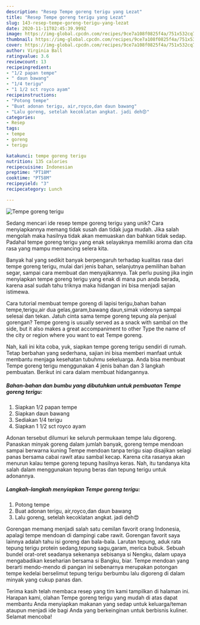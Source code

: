 ```yaml
---
description: "Resep Tempe goreng terigu yang Lezat"
title: "Resep Tempe goreng terigu yang Lezat"
slug: 143-resep-tempe-goreng-terigu-yang-lezat
date: 2020-11-11T02:45:39.999Z
image: https://img-global.cpcdn.com/recipes/9ce7a108f0825f4a/751x532cq70/tempe-goreng-terigu-foto-resep-utama.jpg
thumbnail: https://img-global.cpcdn.com/recipes/9ce7a108f0825f4a/751x532cq70/tempe-goreng-terigu-foto-resep-utama.jpg
cover: https://img-global.cpcdn.com/recipes/9ce7a108f0825f4a/751x532cq70/tempe-goreng-terigu-foto-resep-utama.jpg
author: Virginia Ball
ratingvalue: 3.6
reviewcount: 13
recipeingredient:
- "1/2 papan tempe"
- " daun bawang"
- "1/4 terigu"
- "1 1/2 sct royco ayam"
recipeinstructions:
- "Potong tempe"
- "Buat adonan terigu, air,royco,dan daun bawang"
- "Lalu goreng, setelah kecoklatan angkat. jadi deh😍"
categories:
- Resep
tags:
- tempe
- goreng
- terigu

katakunci: tempe goreng terigu 
nutrition: 135 calories
recipecuisine: Indonesian
preptime: "PT18M"
cooktime: "PT58M"
recipeyield: "3"
recipecategory: Lunch

---
```



![Tempe goreng terigu](https://img-global.cpcdn.com/recipes/9ce7a108f0825f4a/751x532cq70/tempe-goreng-terigu-foto-resep-utama.jpg)

Sedang mencari ide resep tempe goreng terigu yang unik? Cara menyiapkannya memang tidak susah dan tidak juga mudah. Jika salah mengolah maka hasilnya tidak akan memuaskan dan bahkan tidak sedap. Padahal tempe goreng terigu yang enak selayaknya memiliki aroma dan cita rasa yang mampu memancing selera kita.

Banyak hal yang sedikit banyak berpengaruh terhadap kualitas rasa dari tempe goreng terigu, mulai dari jenis bahan, selanjutnya pemilihan bahan segar, sampai cara membuat dan menyajikannya. Tak perlu pusing jika ingin menyiapkan tempe goreng terigu yang enak di mana pun anda berada, karena asal sudah tahu triknya maka hidangan ini bisa menjadi sajian istimewa.

Cara tutorial membuat tempe goreng di lapisi terigu,bahan bahan tempe,terigu,air dua gelas,garam,bawang daun,simak videonya sampai selesai dan tekan. Jatuh cinta sama tempe goreng tepung ala penjual gorengan? Tempe goreng is usually served as a snack with sambal on the side, but it also makes a great accompaniment to other Type the name of the city or region where you want to eat Tempe goreng.


Nah, kali ini kita coba, yuk, siapkan tempe goreng terigu sendiri di rumah. Tetap berbahan yang sederhana, sajian ini bisa memberi manfaat untuk membantu menjaga kesehatan tubuhmu sekeluarga. Anda bisa membuat Tempe goreng terigu menggunakan 4 jenis bahan dan 3 langkah pembuatan. Berikut ini cara dalam membuat hidangannya.

<!--inarticleads1-->

##### Bahan-bahan dan bumbu yang dibutuhkan untuk pembuatan Tempe goreng terigu:

1. Siapkan 1/2 papan tempe
1. Siapkan  daun bawang
1. Sediakan 1/4 terigu
1. Siapkan 1 1/2 sct royco ayam


Adonan tersebut dilumuri ke seluruh permukaan tempe lalu digoreng. Panaskan minyak goreng dalam jumlah banyak, goreng tempe mendoan sampai berwarna kuning Tempe mendoan tanpa terigu siap disajikan selagi panas bersama cabai rawit atau sambal kecap. Karena cita rasanya akan menurun kalau tempe goreng tepung hasilnya keras. Nah, itu tandanya kita salah dalam menggunakan tepung beras dan tepung terigu untuk adonannya. 

<!--inarticleads2-->

##### Langkah-langkah menyiapkan Tempe goreng terigu:

1. Potong tempe
1. Buat adonan terigu, air,royco,dan daun bawang
1. Lalu goreng, setelah kecoklatan angkat. jadi deh😍


Gorengan memang menjadi salah satu cemilan favorit orang Indonesia, apalagi tempe mendoan di dampingi cabe rawit. Gorengan favorit saya lainnya adalah tahu isi goreng dan bala-bala. Larutan tepung, aduk rata tepung terigu protein sedang,tepung sagu,garam, merica bubuk. Sebuah bundel orat-oret seadanya sekenanya sebisanya si Nengku, dalam upaya mengabadikan keseharian bersama si Bangku, biar. Tempe mendoan yang berarti mendo-mendo di pangan ini sebenarnya merupakan potongan tempe kedelai berselimut tepung terigu berbumbu lalu digoreng di dalam minyak yang cukup panas dan. 

Terima kasih telah membaca resep yang tim kami tampilkan di halaman ini. Harapan kami, olahan Tempe goreng terigu yang mudah di atas dapat membantu Anda menyiapkan makanan yang sedap untuk keluarga/teman ataupun menjadi ide bagi Anda yang berkeinginan untuk berbisnis kuliner. Selamat mencoba!
